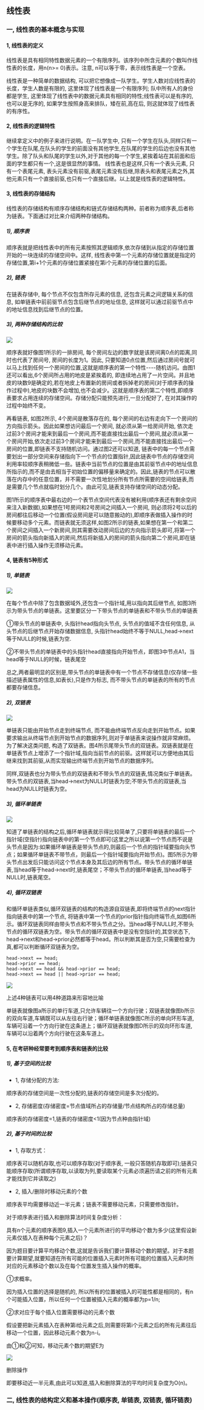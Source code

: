 ## 线性表

### 一, 线性表的基本概念与实现

#### 1, 线性表的定义

线性表是具有相同特性数据元素的一个有限序列。该序列中所含元素的个数叫作线性表的长度，用n(n>= 0)表示。注意, n可以等于零，表示线性表是一个空表。

线性表是一种简单的数据结构, 可以把它想像成一队学生。学生人数对应线性表的长度，学生人数是有限的, 这里体现了线性表是一个有限序列; 队中所有人的身份都是学生, 这里体现了线性表中的数据元素具有相同的特性;线性表可以是有序的, 也可以是无序的, 如果学生按照身高来排队，矮在前,高在后, 则这就体现了线性表的有序性。

#### 2, 线性表的逻辑特性

继续拿定义中的例子来进行说明。在一队学生中, 只有一个学生在队头,同样只有一个学生在队尾,在队头的学生的前面没有其他学生,在队尾的学生的后边也没有其他学生。除了队头和队尾的学生以外,对于其他的每一个学生,紧挨着站在其前面和后面的学生都只有一个,这是很显然的事情。 线性表也是这样,只有一个表头元素, 只有一个表尾元素, 表头元素没有前驱,表尾元素没有后继,除表头和表尾元素之外,其他元素只有一个直接前驱,也只有一个直接后继。以上就是线性表的逻辑特性。

#### 3, 线性表的存储结构

线性表的存储结构有顺序存储结构和链式存储结构两种。前者称为顺序表,后者称为链表。下面通过对比来介绍两种存储结构。

##### 1), 顺序表 

顺序表就是把线性表中的所有元素按照其逻辑顺序,依次存储到从指定的存储位置开始的一块连续的存储空间中。这样, 线性表中第一个元素的存储位置就是指定的存储位置,第i+1个元素的存储位置紧接在第i个元素的存储位置的后面。

##### 2), 链表

在链表存储中, 每个节点不仅包含所存元素的信息, 还包含元素之间逻辑关系的信息, 如单链表中前前驱节点包含后继节点的地址信息, 这样就可以通过前驱节点中的地址信息找到后继节点的位置。

##### 3), 两种存储结构的比较

![](https://github.com/chensongpoixs/cstructdata/raw/master/%E4%B8%80%2C%E7%BA%BF%E6%80%A7%E8%A1%A8/img/sequence_linked_table.png?raw=true)

顺序表就好像图1所示的一排房间, 每个房间左边的数字就是该房间离0点的距离,同时也代表了房间号, 房间的长度为1。因此, 只要知道0点位置,然后通过房间号就可以马上找到任何一个房间的位置,这就是顺序表的第一个特性----随机访问。由图1还可以看出,6个房间所占用的地皮是紧挨着的, 即连续地占用了一片空间。并且地皮的块数9是确定的,若在地皮上布置新的房间或者拆掉老的房间(对于顺序表的操作过程中),地皮的块数不会增加,也不会减少。这就是顺序表的第二个特性,即顺序表要求占用连续的存储空间。存储分配只能预先进行,一旦分配好了, 在对其操作的过程中始终不变。

再看链表, 如图2所示, 4个房间是散落存在的, 每个房间的右边有走向下一个房间的方向指示箭头。因此如果想访问最后一个房间, 就必须从第一给房间开始, 依次走过前3个房间才能来到最后一个房间,而不能直接找出最后一个房间,就必须从第一个房间开始,依次走过前3个房间才能来到最后一个房间,而不能直接找出最后一个房间的位置,即链表不支持随机访问。通过图2还可以知道, 链表中的每一个节点需要划出一部分空间来存储指向下一个节点的位置指针,因此链表中节点的存储空间利用率较顺序表稍微低一些。链表中当前节点的位置是由其前驱节点中的地址信息所指示的,而不是由去相当于初始位置的偏移量来确定的。因此,链表的节点可以散落在内存中的任意位置，并不需要一次性地划分所有节点所需要的空间给链表,而是需要几个节点就临时划分几个。由此可见,链表支持存储空间的动态分配。

图1所示的顺序表中最右边的一个表节点空间代表没有被利用(顺序表还有剩余空间来注入新数据),如果想在1号房间和2号房间之间插入一个房间, 则必须将2号以后的房间都往后移动一个位置(假设房间是可以随意搬动的),即顺序表做插入操作的时候要移动多个元素。而链表就无须这样,如图2所示的链表,如果想在第一个和第二个房间之间插入一个新房间,则其需要改动房间后边的方向指示箭头即可,将第一个房间的箭头指向新插入的房间,然后将新插入的房间的箭头指向第二个房间,即在链表中进行插入操作无须移动元素。

#### 4, 链表有5种形式

##### 1), 单链表 

![](https://github.com/chensongpoixs/cstructdata/raw/master/%E4%B8%80%2C%E7%BA%BF%E6%80%A7%E8%A1%A8/img/single_list.png?raw=true)

在每个节点中除了包含数据域外,还包含一个指针域,用以指向其后继节点, 如图3所示为带头节点的单链表。这里要区分一下带头节点的单链表和不带头节点的单链表

①带头节点的单链表中, 头指针head指向头节点, 头节点的值域不含任何信息, 从头节点的后继节点开始存储数据信息, 头指针head始终不等于NULL,head->next等于NULL的时候,链表为空.

②不带头节点的单链表中的头指针head直接指向开始节点，即图3中节点A1，当head等于NULL的时候，链表尾空

总之,两者最明显的区别是,带头节点的单链表中有一个节点不存储信息(仅存储一些描述链表属性的信息,如表长),只是作为标志, 而不带头节点的单链表的所有的节点都要存储信息。

##### 2), 双链表

![](https://github.com/chensongpoixs/cstructdata/raw/master/%E4%B8%80%2C%E7%BA%BF%E6%80%A7%E8%A1%A8/img/double_linked_list.png?raw=true)

单链表只能由开始节点走到终端节点, 而不能由终端节点反向走到开始节点。如果要求输出从终端节点到开始节点的数据序列,则对于单链表来说操作就非常麻烦。为了解决这类问题, 构造了双链表。图4所示尾带头节点的双链表。双链表就是在单链表节点上增添了一个指针域,指向当前节点的前驱。这样就可以方便地由其后继来找到其前驱,从而实现输出终端节点到开始节点的数据序列。

同样,双链表也分为带头节点的双链表和不带头节点的双链表,情况类似于单链表。 带头节点的双链表,当head->next为NULL时链表为空;不带头节点的双链表,当head为NULL时链表为空。

##### 3), 循环单链表

![](https://github.com/chensongpoixs/cstructdata/raw/master/%E4%B8%80%2C%E7%BA%BF%E6%80%A7%E8%A1%A8/img/cycle_linked.png?raw=true)

知道了单链表的结构之后,循环单链表就示得比较简单了,只要将单链表的最后一个指针域(空指针)指向链表中的第一个节点即可(这里之所以说第一个节点而不说是头节点是因为:如果循环单链表是带头节点的,则最后一个节点的指针域要指向头节点；如果循环单链表不带节点，则最后一个指针域要指向开始节点)。图5所示为带头节点出发后只能访问这个节点本身及其后边的所有节点。带头节点的循环单链表,当head等于head->next时,链表尾空；不带头节点的循环单链表,当head等于NULL时,链表尾空。

##### 4), 循环双链表

和循环单链表类似,循环双链表的结构的构造源自双链表,即将终端节点的next指针指向链表中的第一个节点, 将链表中第一个节点的prior指针指向终端节点,如图6所示。循环双链表同样由带头节点和不带头节点之分。当head等于NULL时,不带头节点的循环双链表为空。带头节点的循环双链表中是没有空指针的,其空状态下, head->next和head->prior必然都等于head。所以判断其是否为空,只需要检查为真,都可以判断循环双链表为空。

```
head->next == head;
head->prior == head;
head->next == head && head->prior == head;
head->next == head || head->prior == head;
```

![](https://github.com/chensongpoixs/cstructdata/raw/master/%E4%B8%80%2C%E7%BA%BF%E6%80%A7%E8%A1%A8/img/linked.png?raw=true)

上述4种链表可以用4种道路来形容地比喻

单链表就像图a所示的单行车道,只允许车辆往一个方向行驶；双链表就像图b所示的双向车道,车辆既可以从左往右行驶；循环单链表就像图C所示的单向环形车道,车辆可沿着一个方向行驶在这条道上；循环双链表就像图D所示的双向环形车道, 车辆可以沿着两个方向行驶在这条车道上。

#### 5, 在考研种经常要考到顺序表和链表的比较

##### 1), 基于空间的比较

- 1, 存储分配的方法:

顺序表的存储空间是一次性分配的,链表的存储空间是多次分配的。

- 2, 存储密度(存储密度=节点值域所占的存储量/节点结构所占的存储总量)

顺序表的存储密度=1,链表的存储密度<1(因为节点种由指针域)

##### 2), 基于时间的比较

- 1, 存取方式：

顺序表可以随机存取,也可以顺序存取(对于顺序表, 一般只答随机存取即可);链表只能顺序存取(所谓顺序存取,以读取为列,要读取某个元素必须遍历请之前的所有元素才能找到它并读取之)

- 2, 插入/删除时移动元素的个数

顺序表平均需要移动近一半元素；链表不需要移动元素，只需要修改指针。

对于顺序表进行插入和删除算法时间复杂度分析：

具有n个元素的顺序表图9,插入一个元素所进行的平均移动个数为多少(这里假设新元素仅插入在表种每个元素之后)？

因为题目要计算平均移动个数,这就是告诉我们要计算移动个数的期望。对于本题要计算期望,就要知道在所有可能的位置插入元素时所有可能的位置插入元素时所对应的元素移动个数以及在每个位置发生插入操作的概率。

①求概率。

因为插入位置的选择是随机的, 所以所有的位置被插入的可能性都是相同的，有n个可能插入位置，所以任何一个位置被插入元素的概率都为p=1/n;

②求对应于每个插入位置需要移动的元素个数

假设要把新元素插入在表种第i给元素之后,则需要将第i个元素之后的所有元素往后移动一个位置，因此移动元素个数为n-i。

由①和②可知，移动元素个数的期望E为

![](https://github.com/chensongpoixs/cstructdata/raw/master/%E4%B8%80%2C%E7%BA%BF%E6%80%A7%E8%A1%A8/img/E.png?raw=true)

删除操作

即要移动近一半元素,由此可以知道,插入和删除算法的平均时间复杂度为O(n)。







### 二, 线性表的结构定义和基本操作(顺序表, 单链表, 双链表, 循环链表)

